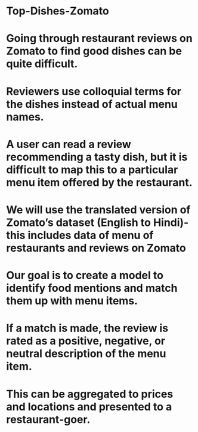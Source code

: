 # Top-Dishes-Zomato
# Going through restaurant reviews on Zomato to find good dishes can be quite difficult. 
# Reviewers use colloquial terms for the dishes instead of actual menu names. 
# A user can read a review recommending a tasty dish, but it is difficult to map this to a particular menu item offered by the restaurant.
# We will use the translated version of Zomato’s dataset (English to Hindi)-this includes data of menu of restaurants and reviews on Zomato
# Our goal is to create a model to identify food mentions and match them up with menu items. 
# If a match is made, the review is rated as a positive, negative, or neutral description of the menu item. 
# This can be aggregated to prices and locations and presented to a restaurant-goer.
